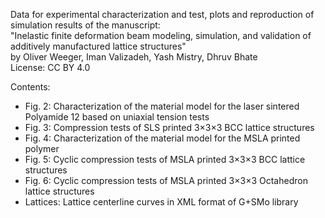 Data for experimental characterization and test, plots and reproduction of simulation results of the manuscript:     
"Inelastic finite deformation beam modeling, simulation, and validation of additively manufactured lattice structures"     
by Oliver Weeger, Iman Valizadeh, Yash Mistry, Dhruv Bhate    
License: CC BY 4.0    
   
Contents:
- Fig. 2: Characterization of the material model for the laser sintered Polyamide 12 based on uniaxial tension tests
- Fig. 3: Compression tests of SLS printed 3×3×3 BCC lattice structures
- Fig. 4: Characterization of the material model for the MSLA printed polymer
- Fig. 5: Cyclic compression tests of MSLA printed 3×3×3 BCC lattice structures
- Fig. 6: Cyclic compression tests of MSLA printed 3×3×3 Octahedron lattice structures
- Lattices: Lattice centerline curves in XML format of G+SMo library
